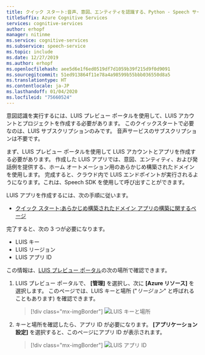 ```yaml
---
title: クイック スタート:音声、意図、エンティティを認識する、Python - Speech サービス
titleSuffix: Azure Cognitive Services
services: cognitive-services
author: erhopf
manager: nitinme
ms.service: cognitive-services
ms.subservice: speech-service
ms.topic: include
ms.date: 12/27/2019
ms.author: erhopf
ms.openlocfilehash: aee5d6e1f6ed0519df7d1059b39f215d9f0d9091
ms.sourcegitcommit: 51ed913864f11e78a4a98599b55bbb036550d8a5
ms.translationtype: HT
ms.contentlocale: ja-JP
ms.lasthandoff: 01/04/2020
ms.locfileid: "75660524"
---
```

意図認識を実行するには、LUIS プレビュー ポータルを使用して、LUIS アカウントとプロジェクトを作成する必要があります。 このクイックスタートで必要なのは、LUIS サブスクリプションのみです。 音声サービスのサブスクリプションは不要です。

まず、LUIS プレビュー ポータルを使用して LUIS アカウントとアプリを作成する必要があります。 作成した LUIS アプリでは、意図、エンティティ、および発話例を提供する、ホーム オートメーション用のあらかじめ構築されたドメインを使用します。 完成すると、クラウド内で LUIS エンドポイントが実行されるようになります。これは、Speech SDK を使用して呼び出すことができます。 

LUIS アプリを作成するには、次の手順に従います。 

* <a href="https://docs.microsoft.com/en-us/azure/cognitive-services/luis/luis-get-started-create-app" target="_blank">クイック スタート:あらかじめ構築されたドメイン アプリの構築に関するページ</a>

完了すると、次の 3 つが必要になります。 

* LUIS キー
* LUIS リージョン
* LUIS アプリ ID

この情報は、[LUIS プレビュー ポータル](https://preview.luis.ai/)の次の場所で確認できます。

1. LUIS プレビュー ポータルで、 **[管理]** を選択し、次に **[Azure リソース]** を選択します。 このページでは、LUIS キーと場所 ("_リージョン_" と呼ばれることもあります) を確認できます。  

   > [!div class="mx-imgBorder"]
   > ![LUIS キーと場所](../../../media/luis/luis-key-region.png)

2. キーと場所を確認したら、アプリ ID が必要になります。 **[アプリケーション設定]** を選択すると、このページにアプリ ID が表示されます。

   > [!div class="mx-imgBorder"]
   > ![LUIS アプリ ID](../../../media/luis/luis-app-id.png)